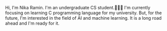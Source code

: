 Hi, I'm Nika Ramin. I'm an undergraduate CS student.👩🏻‍💻
I'm currently focusing on learning C programming language for my university.
But, for the future, I'm interested in the field of AI and machine learning.
It is a long road ahead and I'm ready for it.
